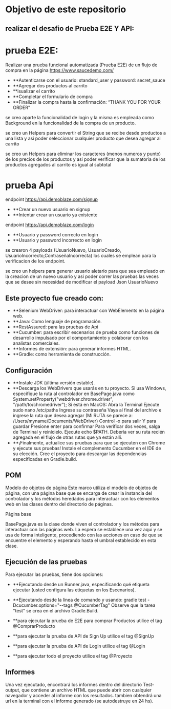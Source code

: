 # Objetivo de este repositorio

## realizar el desafio de Prueba E2E Y API:

# prueba E2E:
Realizar una prueba funcional automatizada (Prueba E2E) de un flujo de compra en la página https://www.saucedemo.com/ 
  - **Autenticarse con el usuario: standard_user y password: secret_sauce
  - **Agregar dos productos al carrito
  - **isualizar el carrito
  - **Completar el formulario de compra
  - **Finalizar la compra hasta la confirmación: “THANK YOU FOR YOUR ORDER”

se creo aparte la funcionalidad de login y la misma es empleada como Background en la funcionalidad de la compra de un producto.

se creo un Helpers para convertir el String que se recibe desde productos a una lista y asi poder seleccionar cualquier producto que desea agregar al carrito

se creo un Helpers para eliminar los caracteres (menos numeros y punto) de los precios de los productos y asi poder verificar que la sumatoria de los productos agregados al carrito es igual al subtotal
  
# prueba Api
endpoint  https://api.demoblaze.com/signup
  - **Crear un nuevo usuario en signup
  - **Intentar crear un usuario ya existente

endpoint  https://api.demoblaze.com/login
  - **Usuario y password correcto en login
  - **Usuario y password incorrecto en login

se crearon 4 payloads (UsuarioNuevo, UsuarioCreado, UsuarioIncorrecto,ContraseñaIncorrecta) los cuales se emplean para la verificacion de los endpoint.

se creo un helpers para generar usuario aletario para que sea empleado en la creacion de un nuevo usuario y asi poder correr las pruebas las veces que se desee sin necesidad de modificar el payload Json UsuarioNuevo

## Este proyecto fue creado con:

- **Selenium WebDriver: para interactuar con WebElements en la página web. 
- **Java: Como lenguaje de programación. 
- **RestAssured: para las pruebas de Api
- **Cucumber: para escribir escenarios de prueba como funciones de desarrollo impulsado por el comportamiento y colaborar con los analistas comerciales. 
- **Informes de extensión: para generar informes HTML. 
- **Gradle: como herramienta de construcción. 

## Configuración

- **Instale JDK (última versión estable). 
- **Descarga los WebDrivers que usarás en tu proyecto. Si usa Windows, especifique la ruta al controlador en BasePage.java como System.setProperty("webdriver.chrome.driver", "/path/to/chromedriver"); Si está en MacOS: Abra la Terminal Ejecute sudo nano /etc/paths Ingrese su contraseña Vaya al final del archivo e ingrese la ruta que desea agregar (Mi RUTA se parece a: /Users/myname/Documents/WebDriver) Control -x para salir Y para guardar Presione enter para confirmar Para verificar dos veces, salga de Terminal y reinícielo. Ejecute echo $PATH. Debería ver su ruta recién agregada en el flujo de otras rutas que ya están allí.
- **¡Finalmente, actualice sus pruebas para que se ejecuten con Chrome y ejecute sus pruebas! Instale el complemento Cucumber en el IDE de su elección. Cree el proyecto para descargar las dependencias especificadas en Gradle.build.

## POM

Modelo de objetos de página Este marco utiliza el modelo de objetos de página, con una página base que se encarga de crear la instancia del controlador y los métodos heredados para interactuar con los elementos web en las clases dentro del directorio de páginas.

Página base

BasePage.java es la clase donde viven el controlador y los métodos para interactuar con las páginas web. La espera se establece una vez aquí y se usa de forma inteligente, procediendo con las acciones en caso de que se encuentre el elemento y esperando hasta el umbral establecido en esta clase.

## Ejecución de las pruebas 
Para ejecutar las pruebas, tiene dos opciones:
- **Ejecutando desde un Runner.java, especificando qué etiqueta ejecutar (usted configura las etiquetas en los Escenarios).
- **Ejecutando desde la línea de comando y usando: gradle test -Dcucumber.options="--tags @CucumberTag" Observe que la tarea "test" se crea en el archivo Gradle.Build.

- **para ejecutar la prueba de E2E para comprar Productos utilice el tag @ComprarProducto
- **para ejecutar la prueba de API de Sign Up utilice el tag @SignUp 
- **para ejecutar la prueba de API de Login utilice el tag @Login
- **para ejecutar todo el proyecto utilice el tag @Proyecto

## Informes

Una vez ejecutado, encontrará los informes dentro del directorio Test-output, que contiene un archivo HTML que puede abrir con cualquier navegador y acceder al informe con los resultados.
tambien obtendrá una url en la terminal con el informe generado (se autodestruye en 24 hs).
